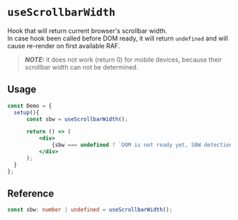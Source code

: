 # `useScrollbarWidth`

Hook that will return current browser's scrollbar width.  
In case hook been called before DOM ready, it will return `undefined` and will cause re-render on first available RAF.
> **_NOTE:_** it does not work (return 0) for mobile devices, because their scrollbar width can not be determined.

## Usage

```jsx
const Demo = {
  setup(){
      const sbw = useScrollbarWidth();

      return () => (
          <div>
              {sbw === undefined ? `DOM is not ready yet, SBW detection delayed` : `Browser's scrollbar width is ${sbw}px`}
          </div>
      );
  }
};
```

## Reference

```typescript
const sbw: number | undefined = useScrollbarWidth();
```

